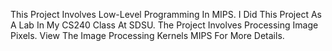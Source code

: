 This Project Involves Low-Level Programming In MIPS.
I Did This Project As A Lab In My CS240 Class At SDSU.
The Project Involves Processing Image Pixels. View The Image Processing Kernels MIPS For More Details.
